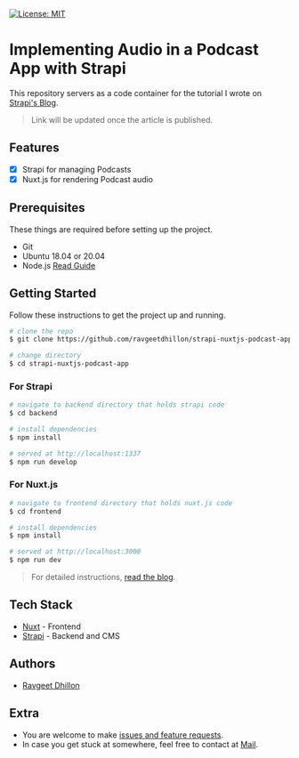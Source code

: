 [![License: MIT](https://img.shields.io/badge/License-MIT-yellow.svg)](https://opensource.org/licenses/MIT)

# Implementing Audio in a Podcast App with Strapi

This repository servers as a code container for the tutorial I wrote on [Strapi's Blog](https://strapi.io/blog/implementing-audio-in-a-podcast-app-with-strapi).

> Link will be updated once the article is published.

## Features

- [x] Strapi for managing Podcasts
- [x] Nuxt.js for rendering Podcast audio

## Prerequisites

These things are required before setting up the project.

- Git
- Ubuntu 18.04 or 20.04
- Node.js [Read Guide](https://www.digitalocean.com/community/tutorials/how-to-install-node-js-on-ubuntu-20-04)

## Getting Started

Follow these instructions to get the project up and running.

```bash
# clone the repo
$ git clone https://github.com/ravgeetdhillon/strapi-nuxtjs-podcast-app.git

# change directory
$ cd strapi-nuxtjs-podcast-app
```

### For Strapi

```bash
# navigate to backend directory that holds strapi code
$ cd backend

# install dependencies
$ npm install

# served at http://localhost:1337
$ npm run develop
```

### For Nuxt.js

```bash
# navigate to frontend directory that holds nuxt.js code
$ cd frontend

# install dependencies
$ npm install

# served at http://localhost:3000
$ npm run dev
```

> For detailed instructions, [read the blog](https://strapi.io/blog/implementing-audio-in-a-podcast-app-with-strapi).

## Tech Stack

* [Nuxt](https://nuxtjs.org/) - Frontend
* [Strapi](https://strapi.io/) - Backend and CMS

## Authors

- [Ravgeet Dhillon](https://github.com/ravgeetdhillon)

## Extra

- You are welcome to make [issues and feature requests](https://github.com/ravgeetdhillon/strapi-nuxtjs-podcast-app/issues).
- In case you get stuck at somewhere, feel free to contact at [Mail](mailto:ravgeetdhillon@gmail.com).

